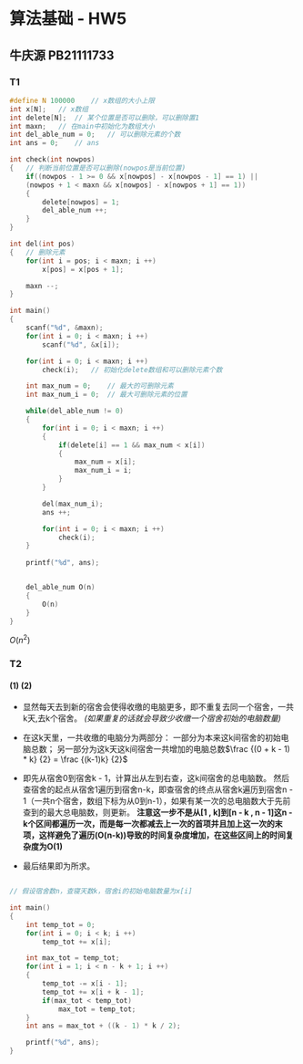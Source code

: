 # 算法基础 - HW5

## 牛庆源 PB21111733


### T1

```c
#define N 100000    // x数组的大小上限
int x[N];   // x数组
int delete[N];  // 某个位置是否可以删除，可以删除置1
int maxn;   // 在main中初始化为数组大小
int del_able_num = 0;   // 可以删除元素的个数
int ans = 0;    // ans

int check(int nowpos)
{   // 判断当前位置是否可以删除(nowpos是当前位置)
    if((nowpos - 1 >= 0 && x[nowpos] - x[nowpos - 1] == 1) ||
    (nowpos + 1 < maxn && x[nowpos] - x[nowpos + 1] == 1))
    {
        delete[nowpos] = 1;
        del_able_num ++;
    }
}

int del(int pos)
{   // 删除元素
    for(int i = pos; i < maxn; i ++)
        x[pos] = x[pos + 1];

    maxn --;
}

int main()
{
    scanf("%d", &maxn);
    for(int i = 0; i < maxn; i ++)
        scanf("%d", &x[i]);

    for(int i = 0; i < maxn; i ++)
        check(i);   // 初始化delete数组和可以删除元素个数

    int max_num = 0;    // 最大的可删除元素
    int max_num_i = 0;  // 最大可删除元素的位置

    while(del_able_num != 0)
    {
        for(int i = 0; i < maxn; i ++)
        {
            if(delete[i] == 1 && max_num < x[i])
            {
                max_num = x[i];
                max_num_i = i;
            }
        }

        del(max_num_i);
        ans ++;

        for(int i = 0; i < maxn; i ++)
            check(i); 
    }
    
    printf("%d", ans);


    del_able_num O(n)
    {
        O(n)
    }
}
```

$O(n^2)$


### T2

#### (1) (2)

* 显然每天去到新的宿舍会使得收缴的电脑更多，即不重复去同一个宿舍，一共k天,去k个宿舍。
  *(如果重复的话就会导致少收缴一个宿舍初始的电脑数量)*
* 在这k天里，一共收缴的电脑分为两部分：
    一部分为本来这k间宿舍的初始电脑总数；
    另一部分为这k天这k间宿舍一共增加的电脑总数$\frac {(0 + k - 1) * k} {2} = \frac {(k-1)k} {2}$

* 即先从宿舍0到宿舍k - 1，计算出从左到右查，这k间宿舍的总电脑数。
    然后查宿舍的起点从宿舍1遍历到宿舍n-k，即查宿舍的终点从宿舍k遍历到宿舍n - 1（一共n个宿舍，数组下标为从0到n-1），如果有某一次的总电脑数大于先前查到的最大总电脑数，则更新。
    **注意这一步不是从[1 , k]到[n - k , n - 1]这n - k个区间都遍历一次，而是每一次都减去上一次的首项并且加上这一次的末项，这样避免了遍历(O(n-k))导致的时间复杂度增加，在这些区间上的时间复杂度为O(1)**

* 最后结果即为所求。

```c

// 假设宿舍数n，查寝天数k，宿舍i的初始电脑数量为x[i]

int main()
{
    int temp_tot = 0;
    for(int i = 0; i < k; i ++)
        temp_tot += x[i];

    int max_tot = temp_tot;
    for(int i = 1; i < n - k + 1; i ++)
    {
        temp_tot -= x[i - 1];
        temp_tot += x[i + k - 1];
        if(max_tot < temp_tot)
            max_tot = temp_tot;
    }
    int ans = max_tot + ((k - 1) * k / 2);

    printf("%d", ans);
}

```